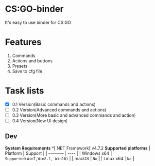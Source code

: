 # CS:GO-binder
 It's easy to use binder for CS:GO

# Features
1. Commands
2. Actions and buttons
3. Presets
4. Save to cfg file

# Task lists

- [x] 0.1 Version(Basic commands and actions)
- [ ] 0.2 Version(Advanced commands and actions)
- [ ] 0.3 Version(More basic and advanced commands and action)
- [ ] 0.4 Version(New UI design)

## Dev
**System Requirements**
*[.NET Framework] v4.7.2
**Supported platforms**
| Platform | Support |
| -------- | ---- |
| Windows x64 | `Supported(Win7,Win8.1, Win10)` |
| macOS | `No` |
| Linux x64 | `No` |